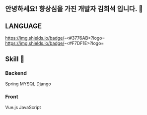 ## 안녕하세요! 향상심을 가진 개발자 김희석 입니다. 🤗

## LANGUAGE
https://img.shields.io/badge/<python>-<#3776AB>?logo=<Python> https://img.shields.io/badge/<javascript>-<#F7DF1E>?logo=<JavaScript>
## Skill 🔨


### Backend
Spring MYSQL Django

### Front
Vue.js JavaScript
